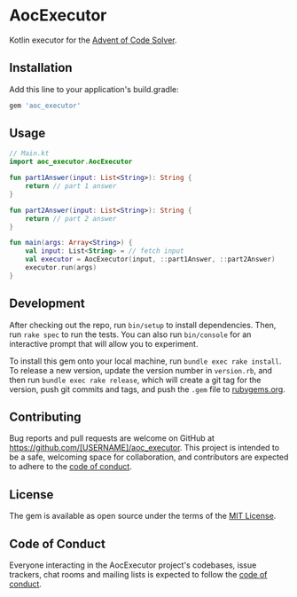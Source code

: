 # AocExecutor

Kotlin executor for the [Advent of Code Solver](https://github.com/tcollier/aoc_solver).

## Installation

Add this line to your application's build.gradle:

```ruby
gem 'aoc_executor'
```

## Usage

```kotlin
// Main.kt
import aoc_executor.AocExecutor

fun part1Answer(input: List<String>): String {
    return // part 1 answer
}

fun part2Answer(input: List<String>): String {
    return // part 2 answer
}

fun main(args: Array<String>) {
    val input: List<String> = // fetch input
    val executor = AocExecutor(input, ::part1Answer, ::part2Answer)
    executor.run(args)
}
```

## Development

After checking out the repo, run `bin/setup` to install dependencies. Then, run `rake spec` to run the tests. You can also run `bin/console` for an interactive prompt that will allow you to experiment.

To install this gem onto your local machine, run `bundle exec rake install`. To release a new version, update the version number in `version.rb`, and then run `bundle exec rake release`, which will create a git tag for the version, push git commits and tags, and push the `.gem` file to [rubygems.org](https://rubygems.org).

## Contributing

Bug reports and pull requests are welcome on GitHub at https://github.com/[USERNAME]/aoc_executor. This project is intended to be a safe, welcoming space for collaboration, and contributors are expected to adhere to the [code of conduct](https://github.com/[USERNAME]/aoc_executor/blob/master/CODE_OF_CONDUCT.md).

## License

The gem is available as open source under the terms of the [MIT License](https://opensource.org/licenses/MIT).

## Code of Conduct

Everyone interacting in the AocExecutor project's codebases, issue trackers, chat rooms and mailing lists is expected to follow the [code of conduct](https://github.com/[USERNAME]/aoc_executor/blob/master/CODE_OF_CONDUCT.md).
